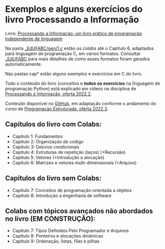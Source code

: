 # Exemplos e alguns exercícios do livro Processando a Informação

Livro: [Processando a Informação: um livro prático de programação independente de linguagem](https://editora.ufabc.edu.br/matematica-e-ciencias-da-computacao/58-processando-a-informacao)

Na pasta [_EdUFABC/gen/1.c](https://github.com/fzampirolli/codigosPE/tree/master/_EdUFABC/gen/1.c) estão os *colabs* até o Capítulo 6, adaptados para linguagem de programação C, em vários formatos. Consultar [_EdUFABC](https://github.com/fzampirolli/codigosPE/tree/master/_EdUFABC) para mais detalhes de como esses formatos foram gerados automaticamente.

Nas pastas cap* estão alguns exemplos e exercícios em C do livro. 

Todo o conteúdo do livro (conceitos e **todos os exercícios** na linguagem de programação Python) está explicado em vídeos na disciplina de [Processando a Informação, oferta 2022.2](https://sites.google.com/site/fzampirolli/pi-2022-2).

Conteúdo disponível no [GitHub](https://github.com/fzampirolli/codigosPE), em adaptação conforme o andamento do curso de [Programação Estruturada, oferta 2022.3](https://sites.google.com/site/fzampirolli/pe-2022-3).

## Capítulos do livro com Colabs:

* Capítulo 1: Fundamentos
* Capítulo 2: Organização de código
* Capítulo 3: Desvios condicionais
* Capítulo 4: Estruturas de repetição (laços) (+Recursão)
* Capítulo 5: Vetores (+Introdução a alocação)
* Capítulo 6: Matrizes e vetores multi-dimensionais (+Arquivo)

## Capítulos do livro sem Colabs:

* Capítulo 7: Conceitos de programação orientada a objetos
* Capítulo 8: Introdução a engenharia de software

## Colabs com tópicos avançados não abordados no livro (EM CONSTRUÇÃO):

* Capítulo 7: Tipos Definidos Pelo Programador e Arquivos
* Capítulo 8: Ponteiros e alocações dinâmicas
* Capítulo 9: Ordenação, listas, filas e pilhas
